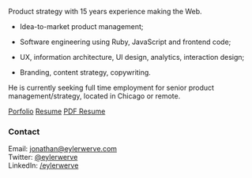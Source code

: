 Product strategy with 15 years experience making the Web.

- Idea-to-market product management;

- Software engineering using Ruby, JavaScript and frontend code;

- UX, information architecture, UI design, analytics, interaction design;

- Branding, content strategy, copywriting.

He is currently seeking full time employment for senior product management/strategy, located in Chicago or remote.

<a class="button" href="http://bit.ly/via-eylerwerve">Porfolio</a>
<a class="button" href="/jonathan/resume">Resume</a>
<a class="button" href="/assets/documents/Jonathan-Eyler-Werve-resume.pdf">PDF Resume</a>


### Contact

Email: jonathan@eylerwerve.com<br/>
Twitter: [@eylerwerve](https://twitter.com/EylerWerve)<br/>
LinkedIn: [/eylerwerve](https://www.linkedin.com/in/eylerwerve)

